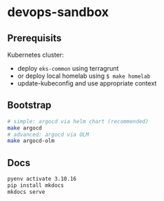 # devops-sandbox

## Prerequisits

Kubernetes cluster:

* deploy `eks-common` using terragrunt
* or deploy local homelab using `$ make homelab`
* update-kubeconfig and use appropriate context

## Bootstrap

```bash
# simple: argocd via helm chart (recommended)
make argocd
# advanced: argocd via OLM
make argocd-olm
```

## Docs

```bash
pyenv activate 3.10.16
pip install mkdocs
mkdocs serve
```
